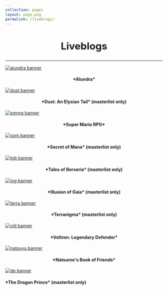 ```yaml
---
collection: pages
layout: page.pug
permalink: /liveblogs/
---
```


<h2 style="text-align: center; font-size: 2.25em;">Liveblogs</h2>

---

[<img src="" alt="alundra banner" class="banner" />](./alundra/)
<h4 style="text-align: center;">*Alundra*</h4>

[<img src="" alt="dust banner" class="banner" />](./dust/masterlist/)
<h4 style="text-align: center;">*Dust: An Elysian Tail* (masterlist only)</h4>

[<img src="" alt="smrpg banner" class="banner" />](./smrpg/)
<h4 style="text-align: center;">*Super Mario RPG*</h4>

[<img src="" alt="som banner" class="banner" />](./som/masterlist/)
<h4 style="text-align: center;">*Secret of Mana* (masterlist only)</h4>

[<img src="" alt="tob banner" class="banner" />](./tob/masterlist/)
<h4 style="text-align: center;">*Tales of Berseria* (masterlist only)</h4>

[<img src="" alt="iog banner" class="banner" />](./iog/masterlist/)
<h4 style="text-align: center;">*Illusion of Gaia* (masterlist only)</h4>

[<img src="" alt="terra banner" class="banner" />](./terra/masterlist)
<h4 style="text-align: center;">*Terranigma* (masterlist only)</h4>

[<img src="" alt="vld banner" class="banner" />](./vld/)
<h4 style="text-align: center;">*Voltron: Legendary Defender*</h4>

[<img src="" alt="natsuyu banner" class="banner" />](./natsuyu/)
<h4 style="text-align: center;">*Natsume's Book of Friends*</h4>

[<img src="" alt="dp banner" class="banner" />](./dp/masterlist/)
<h4 class="entry-partination" markdown="1">*The Dragon Prince* (masterlist only)</h4>